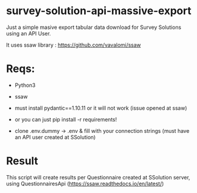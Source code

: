 # survey-solution-api-massive-export
 
Just a simple masive export tabular data download for Survey Solutions using an API User.

It uses ssaw library : https://github.com/vavalomi/ssaw

# Reqs:

- Python3

- ssaw

- must install pydantic==1.10.11 or it will not work (issue opened at ssaw) 

- or you can just pip install -r requirements!

- clone .env.dummy -> .env & fill with your connection strings (must have an API user created at SSolution)

# Result

This script will create results per Questionnaire created at SSolution server, using QuestionnairesApi (https://ssaw.readthedocs.io/en/latest/)